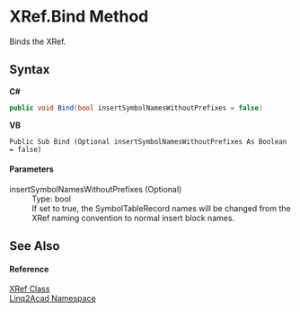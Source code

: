 # XRef.Bind Method 
 

Binds the XRef.

## Syntax

**C#**<br />
``` C#
public void Bind(bool insertSymbolNamesWithoutPrefixes = false)
```

**VB**<br />
``` VB
Public Sub Bind (Optional insertSymbolNamesWithoutPrefixes As Boolean = false)
```


#### Parameters
<dl><dt>insertSymbolNamesWithoutPrefixes (Optional)</dt><dd>Type: bool<br />If set to true, the SymbolTableRecord names will be changed from the XRef naming convention to normal insert block names.</dd></dl>

## See Also


#### Reference
<a href="T_Linq2Acad_XRef.md">XRef Class</a><br /><a href="N_Linq2Acad.md">Linq2Acad Namespace</a><br />
